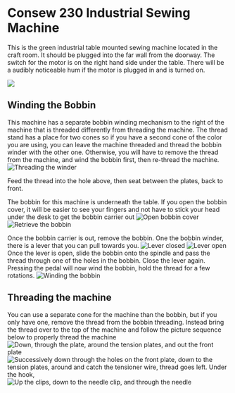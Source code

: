 # Consew 230 Industrial Sewing Machine

This is the green industrial table mounted sewing machine located in the craft room.  It should be plugged into the far  wall from the doorway.  The switch for the motor is on the right hand side under the table.  There will be a audibly noticeable hum if the motor is plugged in and is turned on.

![ ](.images/230IndustrialMachine/230machine.jpg)

## Winding the Bobbin
This machine has a separate bobbin winding mechanism to the right of the machine that is threaded differently from threading the machine.  The thread stand has a place for two cones so if you have a second cone of the color you are using, you can leave the machine threaded and thread the bobbin winder with the other one.  Otherwise, you will have to remove the thread from the machine, and wind the bobbin first, then re-thread the machine.
![Threading the winder](.images/230IndustrialMachine/230machine_bobbin_3.jpg)

Feed the thread into the hole above, then seat between the plates, back to front.

The bobbin for this machine is underneath the table. If you open the bobbin cover, it will be easier to see your fingers and not have to stick your head under the desk to get the bobbin carrier out
![Open bobbin cover](.images/230IndustrialMachine/230machine_bobbin_1.jpg)
![Retrieve the bobbin](.images/230IndustrialMachine/230machine_bobbin_2.jpg)

Once the bobbin carrier is out, remove the bobbin. One the bobbin winder, there is a lever that you can pull towards you.
![Lever closed](.images/230IndustrialMachine/230machine_bobbin_4.jpg)
![Lever open](.images/230IndustrialMachine/230machine_bobbin_5.jpg)
Once the lever is open, slide the bobbin onto the spindle and pass the thread through one of the holes in the bobbin.  Close the lever again. Pressing the pedal will now wind the bobbin, hold the thread for a few rotations.
![Winding the bobbin](.images/230IndustrialMachine/230machine_bobbin_7.jpg)

## Threading the machine
You can use a separate cone for the machine than the bobbin, but if you only have one, remove the thread from the bobbin threading. Instead bring the thread over to the top of the machine and follow the picture sequence below to properly thread the machine
![Down, through the plate, around the tension plates, and out the front plate](.images/230IndustrialMachine/230machine_threading_1.jpg)
![Successively down through the holes on the front plate, down to the tension plates, around and catch the tensioner wire, thread goes left. Under the hook, ](.images/230IndustrialMachine/230machine_threading_2.jpg)
![Up the clips, down to the needle clip, and through the needle](.images/230IndustrialMachine/230machine_threading_3.jpg)

<!--stackedit_data:
eyJoaXN0b3J5IjpbLTEzOTU5OTQyMTUsLTE3MTAzMDEzMzcsLT
E1Nzg2ODY1NjgsODk2OTMwMzYxLC0xNzM3ODQ1ODEwXX0=
-->